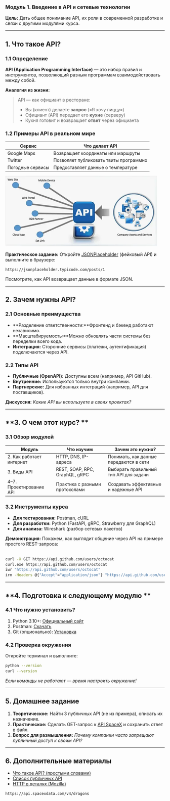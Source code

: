 ### **Модуль 1. Введение в API и сетевые технологии**

**Цель:** Дать общее понимание API, их роли в современной разработке и связи с другими модулями курса.

---

## 1. Что такое API?

### **1.1 Определение**

**API (Application Programming Interface)** — это набор правил и инструментов, позволяющий разным программам взаимодействовать между собой.

**Аналогия из жизни:**

> API — как официант в ресторане:
>
> - Вы (клиент) делаете **запрос** («Я хочу пиццу»)
> - Официант (API) передает его **кухне** (серверу)
> - Кухня готовит и возвращает **ответ** через официанта

### **1.2 Примеры API в реальном мире**

| **Сервис**          | **Что делает API**                                         |
| ------------------------------- | ------------------------------------------------------------------------- |
| Google Maps                     | Возвращает координаты или маршруты         |
| Twitter                         | Позволяет публиковать твиты программно |
| Погодные сервисы | Предоставляет данные о температуре         |

![1753172553434](image/lect-1/1753172553434.png)

**Практическое задание:**
Откройте [JSONPlaceholder](https://jsonplaceholder.typicode.com/) (фейковый API) и выполните в браузере:

```
https://jsonplaceholder.typicode.com/posts/1
```

Посмотрите, как API возвращает данные в формате JSON.

---

## **2. Зачем нужны API?**

### **2.1 Основные преимущества**

- **Разделение ответственности:**Фронтенд и бэкенд работают независимо.
- **Масштабируемость:**Можно обновлять части системы без переделки всего кода.
- **Интеграция:**
  Сторонние сервисы (платежи, аутентификация) подключаются через API.

### **2.2 Типы API**

- **Публичные (OpenAPI):** Доступны всем (например, API GitHub).
- **Внутренние:** Используются только внутри компании.
- **Партнерские:** Для избранных интеграций (например, API для поставщиков).

**Дискуссия:**
*Какие API вы используете в своих проектах?*

---

## **3. О чем этот курс? **

### **3.1 Обзор модулей**

| **Модуль**                      | **Что изучим**                             | **Зачем это нужно?**                                |
| ------------------------------------------- | --------------------------------------------------------- | ---------------------------------------------------------------------- |
| 2. Как работает интернет | HTTP, DNS, IP-адреса                                | Понимать, как данные передаются в сети |
| 3. Виды API                             | REST, SOAP, RPC, GraphQL, gRPC                            | Выбирать правильный тип API для задачи   |
| 4–7. Проектирование API      | Практика с разными протоколами | Создавать эффективные и надежные API      |

### **3.2 Инструменты курса**

- **Для тестирования:** Postman, cURL
- **Для разработки:** Python (FastAPI, gRPC, Strawberry для GraphQL)
- **Для анализа:** Wireshark (разбор сетевых пакетов)

**Демонстрация:**
Покажем, как выглядит общение через API на примере простого REST-запроса:

```bash

curl -X GET https://api.github.com/users/octocat
curl.exe https://api.github.com/users/octocat
iwr "https://api.github.com/users/octocat"
irm -Headers @{"Accept"="application/json"} "https://api.github.com/users/octocat"
```

---

## **4. Подготовка к следующему модулю **

### **4.1 Что нужно установить?**

1. Python 3.10+: [Официальный сайт](https://www.python.org/downloads/)
2. Postman: [Скачать](https://www.postman.com/downloads/)
3. Git (опционально): [Установка](https://git-scm.com/)

### **4.2 Проверка окружения**

Откройте терминал и выполните:

```bash
python --version
curl --version
```

*Если команды не работают — время настроить окружение!*

---

## **5. Домашнее задание**

1. **Теоретическое:** Найти 3 публичных API (не из примера), описать их назначение.
2. **Практическое:** Сделать GET-запрос к [API SpaceX](https://docs.spacexdata.com/) и сохранить ответ в файл.
3. **Вопрос для размышления:**
   *Почему компании часто запрещают публичный доступ к своим API?*

---

## **6. Дополнительные материалы**

- [Что такое API? (простыми словами)](https://habr.com/ru/companies/ruvds/articles/464949/)
- [Список публичных API](https://github.com/public-apis/public-apis)
- [HTTP в деталях (Mozilla)](https://developer.mozilla.org/ru/docs/Web/HTTP)



```
https://api.spacexdata.com/v4/dragons

```
